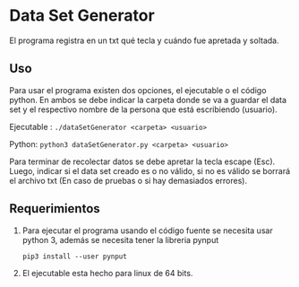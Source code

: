 # Data Set Generator

El programa registra en un txt qué tecla y cuándo fue apretada y soltada.

## Uso
Para usar el programa existen dos opciones, el ejecutable o el código python. En ambos se debe indicar la carpeta donde se va a guardar el data set y el respectivo nombre de la persona que está escribiendo (usuario). 

Ejecutable : `./dataSetGenerator <carpeta> <usuario>`

Python: `python3 dataSetGenerator.py <carpeta> <usuario>`

Para terminar de recolectar datos se debe apretar la tecla escape (Esc). Luego, indicar si el data set creado es o no válido, si no es válido se borrará el archivo txt (En caso de pruebas o si hay demasiados errores). 

## Requerimientos

1) Para ejecutar el programa usando el código fuente se necesita usar python 3, además se necesita tener la libreria pynput

    `pip3 install --user pynput`

2) El ejecutable esta hecho para linux de 64 bits. 
